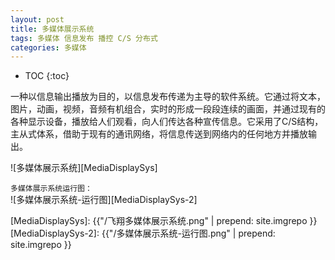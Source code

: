 ```yaml
---
layout: post
title: 多媒体展示系统
tags: 多媒体 信息发布 播控 C/S 分布式
categories: 多媒体
---
```


* TOC
{:toc}

一种以信息输出播放为目的，以信息发布传递为主导的软件系统。它通过将文本，图片，动画，视频，音频有机组合，实时的形成一段段连续的画面，并通过现有的各种显示设备，播放给人们观看，向人们传达各种宣传信息。它采用了C/S结构，主从式体系，借助于现有的通讯网络，将信息传送到网络内的任何地方并播放输出。

![多媒体展示系统][MediaDisplaySys]

`多媒体展示系统运行图：`<br/>
![多媒体展示系统-运行图][MediaDisplaySys-2]

[MediaDisplaySys]: {{"/飞翔多媒体展示系统.png" | prepend: site.imgrepo }}
[MediaDisplaySys-2]: {{"/多媒体展示系统-运行图.png" | prepend: site.imgrepo }}